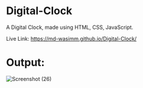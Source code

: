 # Digital-Clock

A Digital Clock, made using HTML, CSS, JavaScript.

Live Link: https://md-wasimm.github.io/Digital-Clock/

# Output:

![Screenshot (26)](https://github.com/md-wasimm/Digital-Clock/assets/89610732/54c3daaf-fdcf-41bd-a148-6fb9f9d086fd)
